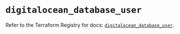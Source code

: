 # `digitalocean_database_user`

Refer to the Terraform Registry for docs: [`digitalocean_database_user`](https://registry.terraform.io/providers/digitalocean/digitalocean/2.62.0/docs/resources/database_user).
